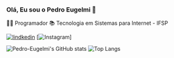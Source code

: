 ### Olá, Eu sou o Pedro Eugelmi 👋
👨‍💻 Programador 
📚 Tecnologia em Sistemas para Internet - IFSP

[![lindkedin](https://img.shields.io/badge/LinkedIn-0077B5?style=for-the-badge&logo=linkedin&logoColor=white)](https://www.linkedin.com/in/pedro-eugelmi-3124a323a/)
[![Instagram]([https://img.shields.io/badge/LinkedIn-0077B5?style=for-the-badge&logo=linkedin&logoColor=white](https://img.shields.io/badge/Instagram-E4405F?style=for-the-badge&logo=instagram&logoColor=white)https://img.shields.io/badge/Instagram-E4405F?style=for-the-badge&logo=instagram&logoColor=white)]


![Pedro-Eugelmi's GitHub stats](https://github-readme-stats.vercel.app/api?Pedro-Eugelmi=anuraghazra&show_icons=true&theme=transparent)
![Top Langs](https://github-readme-stats.vercel.app/api/top-langs/?Pedro-Eugelmi=anuraghazra&hide_progress=true)
